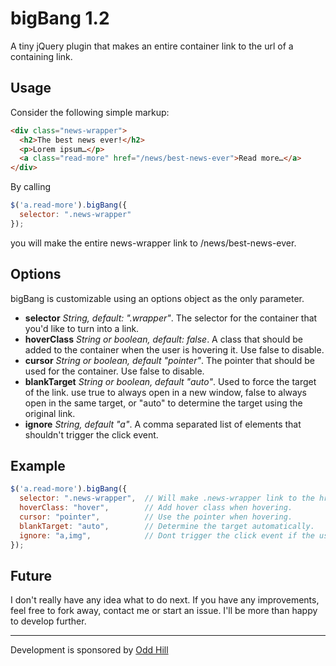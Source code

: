 bigBang 1.2
===========
A tiny jQuery plugin that makes an entire container link to the url of a containing link.

Usage
-----

Consider the following simple markup:

``` html
<div class="news-wrapper">
  <h2>The best news ever!</h2>
  <p>Lorem ipsum…</p>
  <a class="read-more" href="/news/best-news-ever">Read more…</a>
</div>
```

By calling

``` js
$('a.read-more').bigBang({
  selector: ".news-wrapper"
});
```

you will make the entire news-wrapper link to /news/best-news-ever.

Options
-------

bigBang is customizable using an options object as the only parameter.

* __selector__ _String, default: ".wrapper"_. The selector for the container that you'd like to turn into a link.
* __hoverClass__ _String or boolean, default: false_. A class that should be added to the container when the user is hovering it. Use false to disable.
* __cursor__ _String or boolean, default "pointer"_. The pointer that should be used for the container. Use false to disable.
* __blankTarget__ _String or boolean, default "auto"_. Used to force the target of the link. use true to always open in a new window, false to always open in the same target, or "auto" to determine the target using the original link.
* __ignore__ _String, default "a"_. A comma separated list of elements that shouldn't trigger the click event.

Example
-------

``` js
$('a.read-more').bigBang({
  selector: ".news-wrapper",  // Will make .news-wrapper link to the href.
  hoverClass: "hover",        // Add hover class when hovering.
  cursor: "pointer",          // Use the pointer when hovering.
  blankTarget: "auto",        // Determine the target automatically.
  ignore: "a,img",            // Dont trigger the click event if the user clicks any links or images.
});
```

Future
-----

I don't really have any idea what to do next. If you have any improvements, feel free to fork away, contact me or start an issue. I'll be more than happy to develop further.
     
     
     
- - - - - - - - - - - - - - - - -
     
     

Development is sponsored by [Odd Hill](www.oddhill.se)
